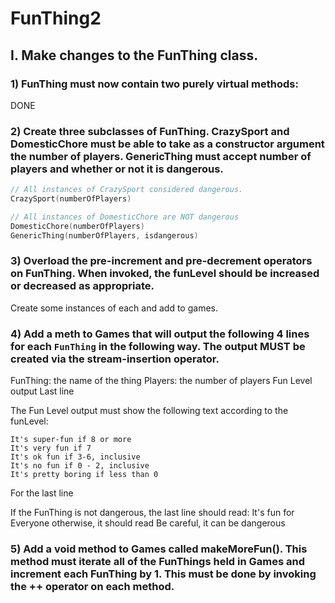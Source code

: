 # FunThing2

## I. Make changes to the FunThing class.

### 1)  FunThing must now contain two purely virtual methods:
DONE

### 2) Create three subclasses of FunThing.  CrazySport and DomesticChore must be able to take as a constructor argument the number of players.  GenericThing must accept number of players and whether or not it is dangerous.

```cpp
// All instances of CrazySport considered dangerous.
CrazySport(numberOfPlayers)  

// All instances of DomesticChore are NOT dangerous
DomesticChore(numberOfPlayers) 
GenericThing(numberOfPlayers, isdangerous)
```

### 3) Overload the pre-increment and pre-decrement operators on FunThing.  When invoked, the funLevel should be increased or decreased as appropriate.

Create some instances of each and add to games. 


### 4) Add a meth to Games that will output the following 4 lines for each `FunThing` in the following way.  The output MUST be created via the stream-insertion operator.

FunThing: the name of the thing
Players: the number of players
Fun Level output
Last line

The Fun Level output must show the following text according to the funLevel:

```
It's super-fun if 8 or more
It's very fun if 7
It's ok fun if 3-6, inclusive
It's no fun if 0 - 2, inclusive
It's pretty boring if less than 0
```

For the last line 

If the FunThing is not dangerous, the last line should read:
It's fun for Everyone
otherwise, it should read
Be careful, it can be dangerous

### 5) Add a void method to Games called makeMoreFun().  This method must iterate all of the FunThings held in Games and increment each FunThing by 1.  This must be done by invoking the ++ operator on each method.

